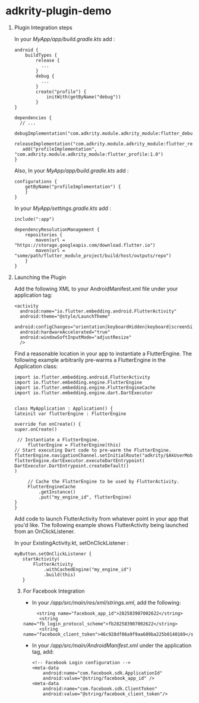 # adkrity-plugin-demo

1. Plugin Integration steps

   In your _MyApp/app/build.gradle.kts_ add :

   ```
   android {
       buildTypes {
           release {
             ...
           }
           debug {
             ...
           }
           create("profile") {
               initWith(getByName("debug"))
           }
   }
   
   dependencies {
     // ...
      debugImplementation("com.adkrity.module.adkrity_module:flutter_debug:1.0")
      releaseImplementation("com.adkrity.module.adkrity_module:flutter_release:1.0")
      add("profileImplementation", "com.adkrity.module.adkrity_module:flutter_profile:1.0")
   }
   ```

   Also, In your _MyApp/app/build.gradle.kts_ add :

   ```
   configurations {
       getByName("profileImplementation") {
       }
   }
   ```

   In your _MyApp/settings.gradle.kts_ add :
   ```
   include(":app")
   
   dependencyResolutionManagement {
       repositories {
           maven(url = "https://storage.googleapis.com/download.flutter.io")
           maven(url = "some/path/flutter_module_project/build/host/outputs/repo")
       }
   }
   ```

2. Launching the Plugin

   Add the following XML to your AndroidManifest.xml file under your application tag:
   ```
   <activity
     android:name="io.flutter.embedding.android.FlutterActivity"
     android:theme="@style/LaunchTheme"
     android:configChanges="orientation|keyboardHidden|keyboard|screenSize|locale|layoutDirection|fontScale|screenLayout|density|uiMode"
     android:hardwareAccelerated="true"
     android:windowSoftInputMode="adjustResize"
     />
   ```

   Find a reasonable location in your app to instantiate a FlutterEngine. The following example arbitrarily pre-warms a FlutterEngine in the Application class:
   ```
   import io.flutter.embedding.android.FlutterActivity
   import io.flutter.embedding.engine.FlutterEngine
   import io.flutter.embedding.engine.FlutterEngineCache
   import io.flutter.embedding.engine.dart.DartExecutor


   class MyApplication : Application() {
   lateinit var flutterEngine : FlutterEngine

   override fun onCreate() {
   super.onCreate()

    // Instantiate a FlutterEngine.
        flutterEngine = FlutterEngine(this)
   // Start executing Dart code to pre-warm the FlutterEngine.
   flutterEngine.navigationChannel.setInitialRoute("adkrity/$AkUserMobileNumber");
   flutterEngine.dartExecutor.executeDartEntrypoint(
   DartExecutor.DartEntrypoint.createDefault()
   )

        // Cache the FlutterEngine to be used by FlutterActivity.
        FlutterEngineCache
            .getInstance()
            .put("my_engine_id", flutterEngine)
   }
   }
   ```

   Add code to launch FlutterActivity from whatever point in your app that you'd like. The following
   example shows FlutterActivity being launched from an OnClickListener.
   

   In your ExistingActivity.kt, setOnClickListener :
   ```
   myButton.setOnClickListener {
      startActivity(
          FlutterActivity
              .withCachedEngine("my_engine_id")
              .build(this)
      }
   ```

   3. For Facebook Integration
      - In your _/app/src/main/res/xml/strings.xml_, add the following: 
       ```
            <string name="facebook_app_id">282583907002622</string>
             <string name="fb_login_protocol_scheme">fb282583907002622</string>
             <string name="facebook_client_token">46c928df06a9f9aa689ba225b0140169</string>
        ```

      - In your _/app/src/main/AndroidManifest.xml_ under the application tag, add:
        ```
        <!-- Facebook Login configuration -->
        <meta-data
            android:name="com.facebook.sdk.ApplicationId"
            android:value="@string/facebook_app_id" />
        <meta-data
            android:name="com.facebook.sdk.ClientToken"
            android:value="@string/facebook_client_token"/>
       ```
   
   
   
   
   
   
   
   
   
   
   
